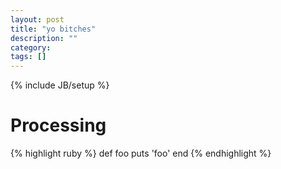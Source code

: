 ```yaml
---
layout: post
title: "yo bitches"
description: ""
category:
tags: []
---
```

{% include JB/setup %}
<h1>Processing</h1>

{% highlight ruby %}
def foo
  puts 'foo'
end
{% endhighlight %}
